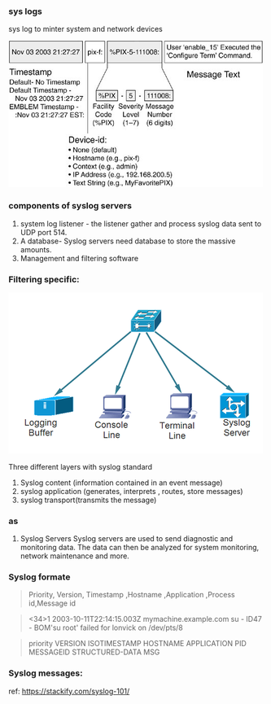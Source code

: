 
### sys logs 
sys log to minter system and network devices

![alt text](image.png)

### components of syslog servers
1. system log listener - the listener gather and process syslog data sent to UDP port 514.
2. A database- Syslog servers need database to store the massive amounts.
3. Management and filtering software

### Filtering specific:
![alt text](layers.png)

Three different  layers with syslog standard 

1. Syslog content (information contained in an event message)
2. syslog application (generates, interprets , routes, store messages)
3. syslog transport(transmits the message)

### as

1. Syslog Servers
Syslog servers are used to send diagnostic and monitoring data. The data can then be analyzed for system monitoring, network maintenance and more.

### Syslog formate
> Priority, Version, Timestamp ,Hostname ,Application ,Process id,Message id

> <34>1 2003-10-11T22:14:15.003Z mymachine.example.com su - ID47 - BOM'su root' failed for lonvick on /dev/pts/8

> priority VERSION ISOTIMESTAMP HOSTNAME APPLICATION PID MESSAGEID STRUCTURED-DATA MSG

### Syslog messages:


ref: https://stackify.com/syslog-101/